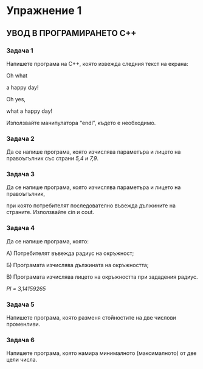 # Упражнение 1
## УВОД В ПРОГРАМИРАНЕТО C++

### Задача 1
Напишете програма на C++, която извежда следния текст на екрана:

Oh what

a happy day!

Oh yes,

what a happy day!

Използвайте  манипулатора “endl”, където е необходимо.

### Задача 2
Да се напише програма, която изчислява параметъра и лицето на правоъгълник със страни *5,4 и 7,9*.

### Задача 3
Да се напише програма, която изчислява параметъра и лицето на правоъгълник, 

при която потребителят последователно въвежда дължините на страните. Използвайте cin и cout.

### Задача 4
Да се напише програма, която:

А) Потребителят въвежда радиус на окръжност;

Б) Програмата изчислява дължината на окръжността;

В) Програмата изчислява лицето на окръжността при зададения радиус.

*PI = 3,14159265*

### Задача 5
Напишете програма, която разменя стойностите на две числови променливи.

### Задача 6
Напишете програма, която намира минималното (максималното) от две цели числа.
